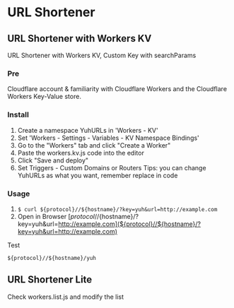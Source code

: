 # URL Shortener

##  URL Shortener with Workers KV
URL Shortener with Workers KV, Custom Key with searchParams

### Pre

Cloudflare account & familiarity with Cloudflare Workers and the Cloudflare Workers Key-Value store.

### Install

1. Create a namespace YuhURLs in 'Workers - KV'
2. Set 'Workers - Settings - Variables - KV Namespace Bindings'
3. Go to the "Workers" tab and click "Create a Worker"
4. Paste the workers.kv.js code into the editor
5. Click "Save and deploy"
6. Set Triggers - Custom Domains or Routers
Tips: you can change YuhURLs as what you want, remember replace in code

### Usage

1. ```$ curl ${protocol}//${hostname}/?key=yuh&url=http://example.com```
2. Open in Browser [${protocol}//${hostname}/?key=yuh&url=http://example.com](${protocol}//${hostname}/?key=yuh&url=http://example.com)

Test

```${protocol}//${hostname}/yuh```

## URL Shortener Lite

Check workers.list.js and modify the list
